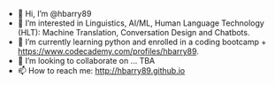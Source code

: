 - 👋 Hi, I’m @hbarry89
- 👀 I’m interested in Linguistics, AI/ML, Human Language Technology (HLT): Machine Translation, Conversation Design and Chatbots.
- 🌱 I’m currently learning python and enrolled in a coding bootcamp + https://www.codecademy.com/profiles/hbarry89.
- 💞️ I’m looking to collaborate on ... TBA
- 📫 How to reach me: http://hbarry89.github.io

<!---
hbarry89/hbarry89 is a ✨ special ✨ repository because its `README.md` (this file) appears on your GitHub profile.
You can click the Preview link to take a look at your changes.
--->
